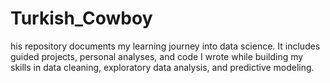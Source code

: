 # Turkish_Cowboy
his repository documents my learning journey into data science. It includes guided projects, personal analyses, and code I wrote while building my skills in data cleaning, exploratory data analysis, and predictive modeling.
